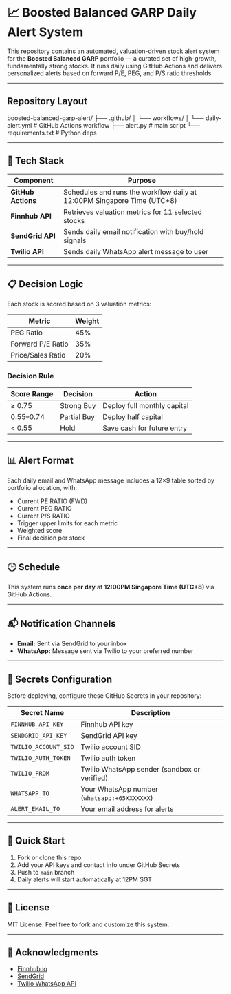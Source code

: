 # 📈 Boosted Balanced GARP Daily Alert System

This repository contains an automated, valuation-driven stock alert system for the **Boosted Balanced GARP** portfolio — a curated set of high-growth, fundamentally strong stocks. It runs daily using GitHub Actions and delivers personalized alerts based on forward P/E, PEG, and P/S ratio thresholds.

---

## Repository Layout

boosted-balanced-garp-alert/
├── .github/
│   └── workflows/
│       └── daily-alert.yml      # GitHub Actions workflow
├── alert.py                     # main script
└── requirements.txt             # Python deps

---

## 🔧 Tech Stack

| Component    | Purpose                                 |
|--------------|------------------------------------------|
| **GitHub Actions** | Schedules and runs the workflow daily at 12:00PM Singapore Time (UTC+8) |
| **Finnhub API**    | Retrieves valuation metrics for 11 selected stocks |
| **SendGrid API**   | Sends daily email notification with buy/hold signals |
| **Twilio API**     | Sends daily WhatsApp alert message to user |

---

## 📋 Decision Logic

Each stock is scored based on 3 valuation metrics:

| Metric            | Weight |
|-------------------|--------|
| PEG Ratio         | 45%    |
| Forward P/E Ratio | 35%    |
| Price/Sales Ratio | 20%    |

### Decision Rule

| Score Range | Decision      | Action                      |
|-------------|---------------|-----------------------------|
| ≥ 0.75      | Strong Buy     | Deploy full monthly capital |
| 0.55–0.74   | Partial Buy    | Deploy half capital         |
| < 0.55      | Hold           | Save cash for future entry  |

---

## 📊 Alert Format

Each daily email and WhatsApp message includes a 12×9 table sorted by portfolio allocation, with:

- Current PE RATIO (FWD)
- Current PEG RATIO
- Current P/S RATIO
- Trigger upper limits for each metric
- Weighted score
- Final decision per stock

---

## 🕒 Schedule

This system runs **once per day** at **12:00PM Singapore Time (UTC+8)** via GitHub Actions.

---

## 📬 Notification Channels

- **Email:** Sent via SendGrid to your inbox
- **WhatsApp:** Message sent via Twilio to your preferred number

---

## 🔐 Secrets Configuration

Before deploying, configure these GitHub Secrets in your repository:

| Secret Name          | Description                         |
|----------------------|-------------------------------------|
| `FINNHUB_API_KEY`     | Finnhub API key                     |
| `SENDGRID_API_KEY`    | SendGrid API key                    |
| `TWILIO_ACCOUNT_SID`  | Twilio account SID                  |
| `TWILIO_AUTH_TOKEN`   | Twilio auth token                   |
| `TWILIO_FROM`         | Twilio WhatsApp sender (sandbox or verified) |
| `WHATSAPP_TO`         | Your WhatsApp number (`whatsapp:+65XXXXXXX`) |
| `ALERT_EMAIL_TO`      | Your email address for alerts       |

---

## 🚀 Quick Start

1. Fork or clone this repo
2. Add your API keys and contact info under GitHub Secrets
3. Push to `main` branch
4. Daily alerts will start automatically at 12PM SGT

---

## 📎 License

MIT License. Feel free to fork and customize this system.

---

## 🤝 Acknowledgments

- [Finnhub.io](https://finnhub.io)
- [SendGrid](https://sendgrid.com)
- [Twilio WhatsApp API](https://www.twilio.com/whatsapp)
